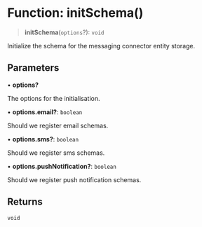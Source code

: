 # Function: initSchema()

> **initSchema**(`options`?): `void`

Initialize the schema for the messaging connector entity storage.

## Parameters

• **options?**

The options for the initialisation.

• **options.email?**: `boolean`

Should we register email schemas.

• **options.sms?**: `boolean`

Should we register sms schemas.

• **options.pushNotification?**: `boolean`

Should we register push notification schemas.

## Returns

`void`
